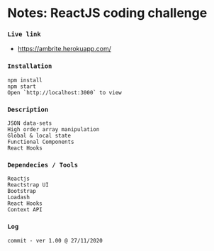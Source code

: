 # Notes: ReactJS coding challenge

### `Live link`

- https://ambrite.herokuapp.com/

### `Installation`
```
npm install
npm start
Open `http://localhost:3000` to view
```

### `Description`
```
JSON data-sets
High order array manipulation
Global & local state
Functional Components
React Hooks
```

### `Dependecies / Tools`
```
Reactjs
Reactstrap UI
Bootstrap
Loadash
React Hooks
Context API
```

### `Log`
```
commit - ver 1.00 @ 27/11/2020
```

